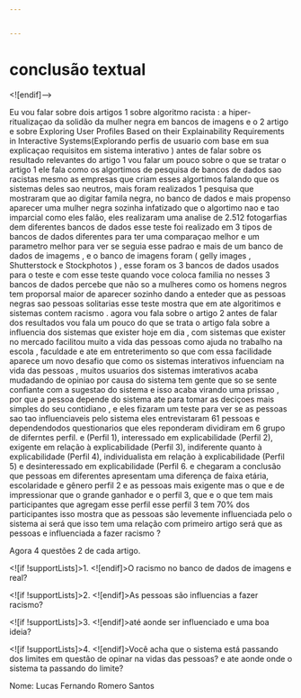 ```yaml
---


---
```


<h1 id="conclusão-textual">conclusão textual</h1>
<p>&lt;![endif]–&gt;</p>
<p>Eu vou falar sobre dois artigos 1 sobre algoritmo racista : a hiper-ritualizaçao da solidão da mulher negra em bancos de imagens e o 2 artigo e sobre Exploring User Profiles Based on their Explainability Requirements in Interactive Systems(Explorando perfis de usuario com base em sua explicaçao requisitos em sistema interativo ) antes de falar sobre os resultado relevantes do artigo 1 vou falar um pouco sobre o que se tratar o artigo 1 ele fala como os algortimos de pesquisa de bancos de dados sao racistas mesmo as empresas que criam esses algortimos falando que os sistemas deles sao neutros, mais foram realizados 1 pesquisa que mostraram que ao digitar famila negra, no banco de dados e mais propenso aparecer uma mulher negra sozinha infatizado que o algortimo nao e tao imparcial como eles falão, eles realizaram uma analise de 2.512 fotogarfias dem diferentes bancos de dados esse teste foi realizado em 3 tipos de bancos de dados diferentes para ter uma comparaçao melhor e um parametro melhor para ver se seguia esse padrao e mais de um banco de dados de imagems , e o banco de imagens foram ( gelly images , Shutterstock e Stockphotos ) ,  esse foram os 3 bancos de dados usados para o teste e com esse teste quando voce coloca familia  no nesses 3 bancos de dados percebe que não so a mulheres como os homens negros tem proporsal maior de aparecer sozinho dando a enteder que as pessoas negras sao pessoas solitarias esse teste mostra que em ate algoritimos e sistemas  contem racismo . agora vou fala sobre o artigo 2 antes de falar dos resultados vou fala um pouco do que se trata o artigo fala sobre a influencia dos sistemas que exister hoje em dia  , com sistemas que exister no mercado facilitou muito a vida das pessoas como ajuda no trabalho na escola , faculdade  e ate em entreterimento so que com essa facilidade aparece um novo desafio que como os sistemas interativos  infuenciam na vida das pessoas , muitos usuarios dos sistemas imterativos acaba mudadando de opiniao por causa do sistema tem gente que so se sente confiante com a sugestao do sistema e isso acaba virando uma prissao , por que a pessoa depende do sistema ate para tomar as deciçoes mais simples do seu contidiano , e eles fizaram um teste para ver se as pessoas sao tao influenciaveis pelo sistema eles entrevistaram 61 pessoas e dependendodos questionarios que eles reponderam dividiram em 6 grupo de diferntes perfil. e (Perfil 1), interessado em explicabilidade (Perfil 2), exigente em relação à explicabilidade (Perfil 3), indiferente quanto à explicabilidade (Perfil 4), individualista em relação à explicabilidade (Perfil 5) e desinteressado em explicabilidade (Perfil 6. e chegaram a conclusão que pessoas em diferentes apresentam uma diferença de faixa etária, escolaridade e gênero perfil 2 e as pessoas mais exigente mas o que e de impressionar que o grande ganhador e o perfil 3, que e o que tem mais participantes que agregam esse perfil esse perfil 3 tem 70% dos participantes isso mostra que as pessoas são levemente influenciada pelo o sistema ai será que isso tem uma relação com primeiro artigo será que as pessoas e influenciada a fazer racismo ?</p>
<p>Agora 4 questões 2 de cada artigo.</p>
<p>&lt;![if !supportLists]&gt;1. &lt;![endif]&gt;O racismo no banco de dados de imagens e real?</p>
<p>&lt;![if !supportLists]&gt;2. &lt;![endif]&gt;As pessoas são influencias a fazer racismo?</p>
<p>&lt;![if !supportLists]&gt;3. &lt;![endif]&gt;até aonde ser influenciado e uma boa ideia?</p>
<p>&lt;![if !supportLists]&gt;4. &lt;![endif]&gt;Você acha que o sistema está passando dos limites em questão de opinar na vidas das pessoas? e ate aonde onde o sistema ta passando do limite?</p>
<p>Nome: Lucas Fernando Romero Santos</p>

